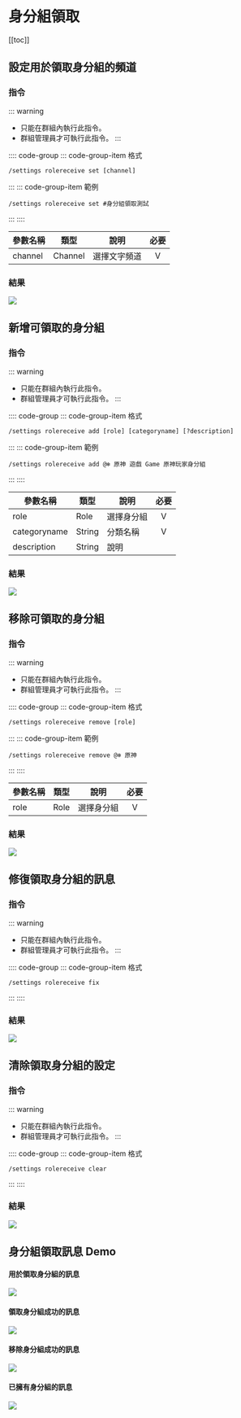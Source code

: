 # 身分組領取

[[toc]]

## 設定用於領取身分組的頻道

### 指令

::: warning
- 只能在群組內執行此指令。
- 群組管理員才可執行此指令。
:::

:::: code-group
::: code-group-item 格式
```text:no-line-numbers
/settings rolereceive set [channel]
```
:::
::: code-group-item 範例
```text:no-line-numbers
/settings rolereceive set #身分組領取測試
```
:::
::::

| 參數名稱    | 類型      | 說明     | 必要  |
|---------|---------|--------|:---:|
| channel | Channel | 選擇文字頻道 |  V  |

### 結果

![](../.vuepress/public/settings/rolereceive/set.png)

## 新增可領取的身分組

### 指令

::: warning
- 只能在群組內執行此指令。
- 群組管理員才可執行此指令。
:::

:::: code-group
::: code-group-item 格式
```text:no-line-numbers
/settings rolereceive add [role] [categoryname] [?description]
```
:::
::: code-group-item 範例
```text:no-line-numbers
/settings rolereceive add @❄ 原神 遊戲 Game 原神玩家身分組
```
:::
::::

| 參數名稱         | 類型     | 說明    | 必要  |
|--------------|--------|-------|:---:|
| role         | Role   | 選擇身分組 |  V  |
| categoryname | String | 分類名稱  |  V  |
| description  | String | 說明    |     |

### 結果

![](../.vuepress/public/settings/rolereceive/add.png)

## 移除可領取的身分組

### 指令

::: warning
- 只能在群組內執行此指令。
- 群組管理員才可執行此指令。
:::

:::: code-group
::: code-group-item 格式
```text:no-line-numbers
/settings rolereceive remove [role]
```
:::
::: code-group-item 範例
```text:no-line-numbers
/settings rolereceive remove @❄ 原神
```
:::
::::

| 參數名稱         | 類型     | 說明    | 必要  |
|--------------|--------|-------|:---:|
| role         | Role   | 選擇身分組 |  V  |

### 結果

![](../.vuepress/public/settings/rolereceive/remove.png)

## 修復領取身分組的訊息

### 指令

::: warning
- 只能在群組內執行此指令。
- 群組管理員才可執行此指令。
:::

:::: code-group
::: code-group-item 格式
```text:no-line-numbers
/settings rolereceive fix
```
:::
::::

### 結果

![](../.vuepress/public/settings/rolereceive/fix.png)

## 清除領取身分組的設定

### 指令

::: warning
- 只能在群組內執行此指令。
- 群組管理員才可執行此指令。
:::

:::: code-group
::: code-group-item 格式
```text:no-line-numbers
/settings rolereceive clear
```
:::
::::

### 結果

![](../.vuepress/public/settings/rolereceive/clear.png)

## 身分組領取訊息 Demo

#### 用於領取身分組的訊息

![](../.vuepress/public/settings/rolereceive/message_demo_1.png)

#### 領取身分組成功的訊息

![](../.vuepress/public/settings/rolereceive/message_demo_2.png)

#### 移除身分組成功的訊息

![](../.vuepress/public/settings/rolereceive/message_demo_3.png)

#### 已擁有身分組的訊息

![](../.vuepress/public/settings/rolereceive/message_demo_4.png)
